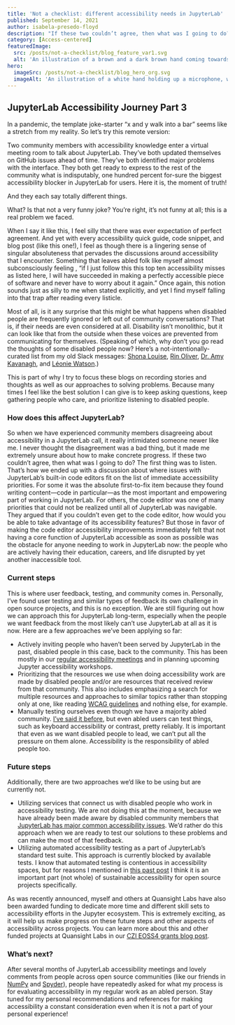 ```yaml
---
title: 'Not a checklist: different accessibility needs in JupyterLab'
published: September 14, 2021
author: isabela-presedo-floyd
description: "If these two couldn’t agree, then what was I going to do? The first thing was to listen. That’s how we ended up with a discussion about where issues with JupyterLab’s built-in code editors fit on the list of immediate accessibility priorities."
category: [Access-centered]
featuredImage:
  src: /posts/not-a-checklist/blog_feature_var1.svg
  alt: 'An illustration of a brown and a dark brown hand coming towards each other to pass a business card with the logo of Quansight Labs.'
hero:
  imageSrc: /posts/not-a-checklist/blog_hero_org.svg
  imageAlt: 'An illustration of a white hand holding up a microphone, with some graphical elements highlighting the top of the microphone.'
---
```


## JupyterLab Accessibility Journey Part 3

In a pandemic, the template joke-starter “x and y walk into a bar” seems like 
a stretch from my reality. So let’s try this remote version:

Two community members with accessibility knowledge enter a virtual meeting 
room to talk about JupyterLab. They’ve both updated themselves on GitHub issues 
ahead of time. They’ve both identified major problems with the interface. They 
both get ready to express to the rest of the community what is indisputably, 
one hundred percent for-sure the biggest accessibility blocker in JupyterLab 
for users. Here it is, the moment of truth! 

And they each say totally different things. 

What? Is that not a very funny joke? You’re right, it’s not funny at all; this 
is a real problem we faced.

When I say it like this, I feel silly that there was ever expectation of 
perfect agreement. And yet with every accessibility quick guide, code snippet, 
and blog post (like this one!), I feel as though there is a lingering sense of 
singular absoluteness that pervades the discussions around accessibility that 
I encounter. Something that leaves abled folk like myself almost subconsciously 
feeling , “if I just follow this this top ten accessibility misses as listed 
here, I will have succeeded in making a perfectly accessible piece of software 
and never have to worry about it again.” Once again, this notion sounds just as 
silly to me when stated explicitly, and yet I find myself falling into that 
trap after reading every listicle. 

Most of all, is it any surprise that this might be what happens when disabled 
people are frequently ignored or left out of community conversations? That is, 
if their needs are even considered at all. Disability isn’t monolithic, but it 
can look like that from the outside when these voices are prevented from 
communicating for themselves. (Speaking of which, why don’t you go read the 
thoughts of some disabled people now? Here’s a not-intentionally-curated list 
from my old Slack messages: [Shona Louise](http://www.shonalouise.com/2020/10/im-tired-of-fighting-for-my-rights-as.html), 
[Rin Oliver](https://ckoliver.com/published.html), 
[Dr. Amy Kavanagh](https://twitter.com/BlondeHistorian), 
and [Léonie Watson](https://tink.uk/).)

This is part of why I try to focus these blogs on recording stories and 
thoughts as well as our approaches to solving problems. Because many times I 
feel like the best solution I can give is to keep asking questions, keep 
gathering people who care, and prioritize listening to disabled people.

### How does this affect JupyterLab?

So when we have experienced community members disagreeing about accessibility 
in a JupyterLab call, it really intimidated someone newer like me. I never 
thought the disagreement was a bad thing, but it made me extremely unsure 
about how to make concrete progress. If these two couldn’t agree, then what was 
I going to do? The first thing was to listen. That’s how we ended up with a 
discussion about where issues with JupyterLab’s built-in code editors fit on 
the list of immediate accessibility priorities. For some it was the absolute 
first-to-fix item because they found writing content—code in particular—as the 
most important and empowering part of working in JupyterLab. For others, the 
code editor was one of many priorities that could not be realized until all of 
JupyterLab was navigable. They argued that if you couldn’t even get to the 
code editor, how would you be able to take advantage of its accessibility 
features? But those in favor of making the code editor accessibility 
improvements immediately felt that not having a core function of JupyterLab 
accessible as soon as possible was the obstacle for anyone needing to work in 
JupyterLab now: the people who are actively having their education, careers, 
and life disrupted by yet another inaccessible tool.

### Current steps

This is where user feedback, testing, and community comes in. Personally, I’ve 
found user testing and similar types of feedback its own challenge in open 
source projects, and this is no exception. We are still figuring out how we 
can approach this for JupyterLab long-term, especially when the people we want 
feedback from the most likely can’t use JupyterLab at all as it is now. Here 
are a few approaches we’ve been applying so far:

- Actively inviting people who haven’t been served by JupyterLab in the past, 
disabled people in this case, back to the community. This has been mostly in 
our [regular accessibility meetings](https://jupyter.readthedocs.io/en/latest/community/content-community.html#jupyter-community-meetings) 
and in planning upcoming Jupyter accessibility workshops.
- Prioritizing that the resources we use when doing accessibility work are 
made by disabled people and/or are resources that received review from that 
community. This also includes emphasizing a search for multiple resources and 
approaches to similar topics rather than stopping only at one, like reading 
[WCAG guidelines](https://www.w3.org/TR/WCAG21/) and nothing else, for example.
- Manually testing ourselves even though we have a majority abled community. 
[I’ve said it before](https://labs.quansight.org/blog/2021/03/accessibility-whos-responsible/), 
but even abled users can test things, such as keyboard accessibility or 
contrast, pretty reliably. It is important that even as we want disabled 
people to lead, we can’t put all the pressure on them alone. Accessibility is 
the responsibility of abled people too.

### Future steps

Additionally, there are two approaches we’d like to be using but are currently 
not.

- Utilizing services that connect us with disabled people who work in 
accessibility testing. We are not doing this at the moment, because we have 
already been made aware by disabled community members that 
[JupyterLab has major common accessibility issues](https://github.com/jupyterlab/jupyterlab/issues/9399). 
We’d rather do this approach when we are ready to test our solutions to these 
problems and can make the most of that feedback.
- Utilizing automated accessibility testing as a part of JupyterLab’s standard 
test suite. This approach is currently blocked by available tests. I know that 
automated testing is contentious in accessibility spaces, but for reasons I 
mentioned in [this past post](https://labs.quansight.org/blog/2021/05/putting-out-the-fire/) 
I think it is an important part (not whole) of sustainable accessibility for 
open source projects specifically.

As was recently announced, myself and others at Quansight Labs have also been 
awarded funding to dedicate more time and different skill sets to 
accessibility efforts in the Jupyter ecosystem. This is extremely exciting, as 
it will help us make progress on these future steps and other aspects of 
accessibility across projects. You can learn more about this and other funded 
projects at Quansight Labs in our [CZI EOSS4 grants blog post](https://labs.quansight.org/blog/2021/08/czi-eoss4-grants-at-quansight-labs/).

### What’s next?

After several months of JupyterLab accessibility meetings and lovely comments 
from people across open source communities (like our friends in [NumPy](https://numpy.org/) 
and [Spyder](https://www.spyder-ide.org/)), people have repeatedly asked for 
what my process is for evaluating accessibility in my regular work as an abled 
person. Stay tuned for my personal recommendations and references for making 
accessibility a constant consideration even when it is not a part of your 
personal experience!